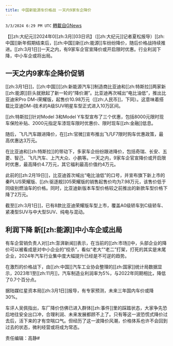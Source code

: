 ```yaml
---
title: 中国新能源车价格战 一天内9家车企降价
---
```

`3/3/2024 6:29 PM UTC` [轉載自GNews](https://gnews.org/articles/2361452)

【[[zh:大纪元]]2024年0[[zh:3月]]03日讯】（[[zh:大纪元]]记者夏松报导）[[zh:中国]]新年假期结束后，[[zh:中国]]新[[zh:能源]]车纷纷降价，随后价格战持续推进。[[zh:3月1日]]一天之内，有9家车企官宣降价或开启限时优惠。行业利润下降，中小车企或将出局。

## 一天之内9家车企降价促销

[[zh:3月1日]]，[[zh:中国]][[zh:新能源汽车]]制造商比亚迪和[[zh:特斯拉]]两家新[[zh:能源]]巨头就掀起了新一轮的“降价潮”。比亚迪再次喊出“电比油低”，推出比亚迪宋Pro DM-i荣耀版，起售价10.98万元（[[zh:人民币]]，下同）。这意味着搭载比亚迪DM-i技术的A级SUV明星车型正式进入10万区间。

[[zh:特斯拉]]针对Model 3和Model Y车型宣布了三个优惠，包括8000元限时现车保险补贴、2000元指定车漆现车限时优惠价、限时现车[[zh:金融]]低息。

随后，飞凡汽车跟进降价，在[[zh:官微]]宣布推出飞凡F7限时购车优惠政策，最高优惠达3万元。

在比亚迪和[[zh:特斯拉]]的带动下，多家车企纷纷跟进降价，包括奇瑞、长安、五菱、智己、飞凡汽车、上汽大众、小鹏等。一天之内，9家车企官宣降价或开启限时优惠，最高降价4.7万元，其它福利最高价值约4万元。

此前的[[zh:2月19日]]，比亚迪首次喊出“电比油低”的口号，并宣布旗下新上市的秦PLUS荣耀版、[[zh:驱逐舰]]05荣耀版的销售起售价均为7.98万元，该售价低于同级别燃油车的价格。同时，比亚迪新版本车型价格较之前推出的新款车型价格下降了2万元。

截至[[zh:3月1日]]，已有8款比亚迪荣耀版车型上市，覆盖A0级轿车到C级轿车、紧凑型SUV与中大型SUV、纯电与混动。

## 利润下降 新[[zh:能源]]中小车企或出局

有车企营销负责人对[[zh:澎湃新闻]]表示，在当前的[[zh:市场]]中，头部企业的降价可以被看成是对中小企业的“绞杀”，看似“老大”“老二”打架，打死的其实是末尾企业，2024年汽车行业集中度大幅提升已经是不可逆的趋势。

在激烈的价格战下，由[[zh:中国]]汽车工业协会整理的[[zh:国家]]统计局数据显示，2023年1至[[zh:11月]]，汽车制造业利润率为5%，与2022年同期相比，降低了0.7个百分点。

据陆媒红星资本局[[zh:3月1日]]报导，有专家预测，未来三年国内车价或降30%。

车评人吴佩指出，车厂降价仿佛已进入群体[[zh:事件]]里的踩踏状态，大家争先恐后地往安全出口冲，合理利润、未来发展都顾不上了。只有等这一波恐慌式降价过去后，活下来的才有空喘口气。但经历了这一波降价风潮，价格体系也许不会回到过去的状态，微利经营或将成为常态。

责任编辑：高静#
